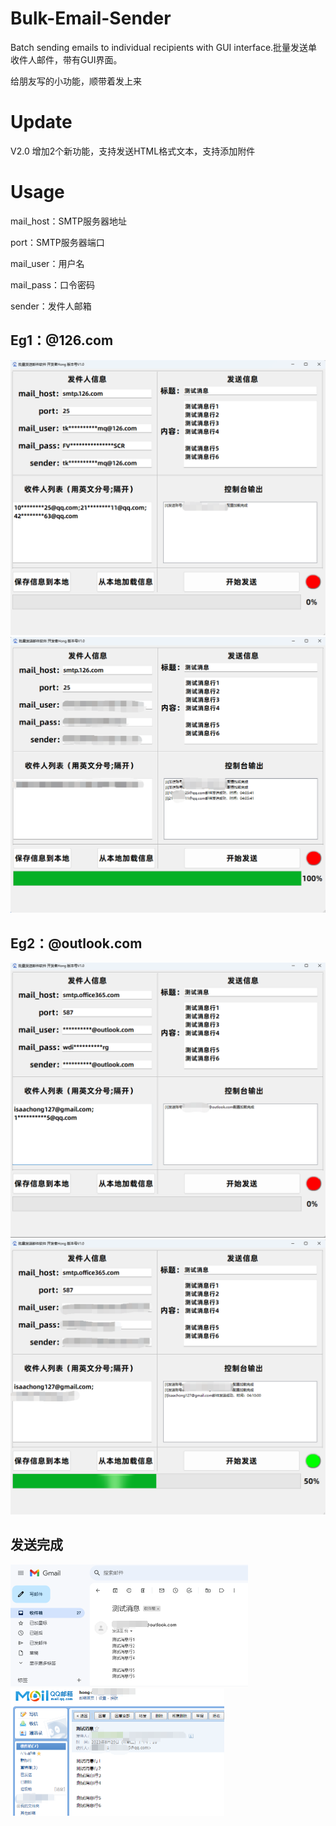 # Bulk-Email-Sender
 Batch sending emails to individual recipients with GUI interface.批量发送单收件人邮件，带有GUI界面。

 给朋友写的小功能，顺带着发上来

 # Update
 V2.0 增加2个新功能，支持发送HTML格式文本，支持添加附件
 
 # Usage
 mail_host：SMTP服务器地址

 port：SMTP服务器端口

 mail_user：用户名

 mail_pass：口令密码

 sender：发件人邮箱

 ## Eg1：@126.com

<img src="images/126.png" alt="image-126" style="zoom:50%;" />

<img src="images/126_complete.png" alt="image-126_complete" style="zoom:50%;" />
  
## Eg2：@outlook.com

<img src="images/outlook.png" alt="image-outlook" style="zoom:50%;" />

<img src="images/outlook_process.png" alt="image-outlook_process" style="zoom:50%;" />

## 发送完成

<img src="images/result1.png" alt="image-result1" style="zoom:50%;" />

<img src="images/result2.png" alt="image-result1" style="zoom:50%;" />
